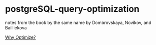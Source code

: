 # postgreSQL-query-optimization
notes from the book by the same name by Dombrovskaya, Novikov, and Bailliekova


[Why Optimize?](https://github.com/d-m-u/postgreSQL-query-optimization/blob/main/why_optimize-1/why_optimize.md)
